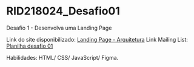 # RID218024_Desafio01

Desafio 1 - Desenvolva uma Landing Page

Link do site disponibilizado: [Landing Page - Arquitetura](https://arquilp.netlify.app/)
Link Mailing List: [Planilha desafio 01](https://docs.google.com/spreadsheets/d/1HlMv1yq0Hg4HPqYAAoi6U0UGXzgYWNY3a3C1vHPzdSE/edit?gid=0#gid=0)

Habilidades: HTML/ CSS/ JavaScript/ Figma.

